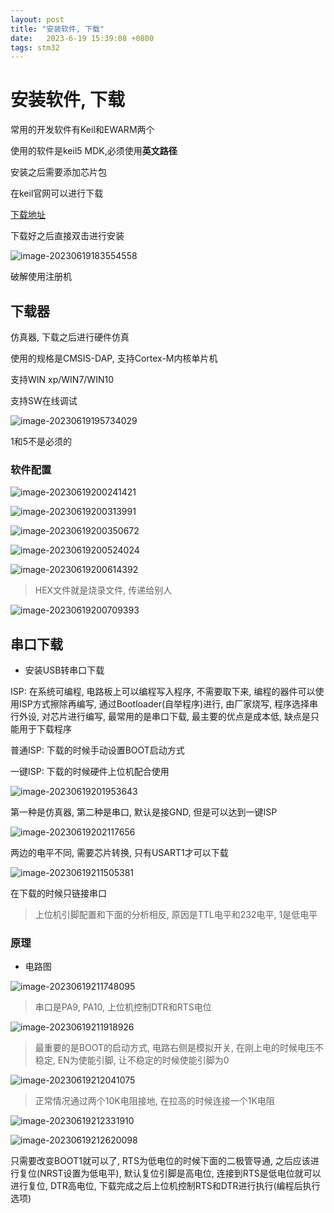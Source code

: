 ```yaml
---
layout: post
title: "安装软件, 下载" 
date:   2023-6-19 15:39:08 +0800
tags: stm32
---
```


# 安装软件, 下载

常用的开发软件有Keil和EWARM两个

使用的软件是keil5 MDK,必须使用**英文路径**

安装之后需要添加芯片包

在keil官网可以进行下载

[下载地址](https://www.keil.arm.com/packs/)

下载好之后直接双击进行安装

![image-20230619183554558](https://picture-01-1316374204.cos.ap-beijing.myqcloud.com/image/202310281059343.png)

破解使用注册机

## 下载器

仿真器, 下载之后进行硬件仿真

使用的规格是CMSIS-DAP, 支持Cortex-M内核单片机

支持WIN xp/WIN7/WIN10

支持SW在线调试

![image-20230619195734029](https://picture-01-1316374204.cos.ap-beijing.myqcloud.com/image/202310281059344.png)

1和5不是必须的

### 软件配置

![image-20230619200241421](https://picture-01-1316374204.cos.ap-beijing.myqcloud.com/image/202310281059346.png)

![image-20230619200313991](https://picture-01-1316374204.cos.ap-beijing.myqcloud.com/image/202310281059347.png)

![image-20230619200350672](https://picture-01-1316374204.cos.ap-beijing.myqcloud.com/image/202310281059348.png)

![image-20230619200524024](https://picture-01-1316374204.cos.ap-beijing.myqcloud.com/image/202310281059349.png)

![image-20230619200614392](https://picture-01-1316374204.cos.ap-beijing.myqcloud.com/image/202310281059350.png)

>   HEX文件就是烧录文件, 传递给别人

![image-20230619200709393](https://picture-01-1316374204.cos.ap-beijing.myqcloud.com/image/202310281059351.png)

## 串口下载

+   安装USB转串口下载

ISP: 在系统可编程, 电路板上可以编程写入程序, 不需要取下来, 编程的器件可以使用ISP方式擦除再编写, 通过Bootloader(自举程序)进行, 由厂家烧写, 程序选择串行外设, 对芯片进行编写, 最常用的是串口下载, 最主要的优点是成本低, 缺点是只能用于下载程序

普通ISP: 下载的时候手动设置BOOT启动方式

一键ISP: 下载的时候硬件上位机配合使用

![image-20230619201953643](https://picture-01-1316374204.cos.ap-beijing.myqcloud.com/image/202310281059352.png)

第一种是仿真器, 第二种是串口, 默认是接GND, 但是可以达到一键ISP

![image-20230619202117656](https://picture-01-1316374204.cos.ap-beijing.myqcloud.com/image/202310281059353.png)

两边的电平不同, 需要芯片转换, 只有USART1才可以下载



![image-20230619211505381](https://picture-01-1316374204.cos.ap-beijing.myqcloud.com/image/202310281059354.png)

在下载的时候只链接串口

>   上位机引脚配置和下面的分析相反, 原因是TTL电平和232电平, 1是低电平

### 原理

+   电路图

![image-20230619211748095](https://picture-01-1316374204.cos.ap-beijing.myqcloud.com/image/202310281059355.png)

>   串口是PA9, PA10, 上位机控制DTR和RTS电位

![image-20230619211918926](https://picture-01-1316374204.cos.ap-beijing.myqcloud.com/image/202310281059356.png)

>   最重要的是BOOT的启动方式, 电路右侧是模拟开关, 在刚上电的时候电压不稳定, EN为使能引脚, 让不稳定的时候使能引脚为0



![image-20230619212041075](https://picture-01-1316374204.cos.ap-beijing.myqcloud.com/image/202310281059357.png)

>   正常情况通过两个10K电阻接地, 在拉高的时候连接一个1K电阻

![image-20230619212331910](https://picture-01-1316374204.cos.ap-beijing.myqcloud.com/image/202310281059358.png)

![image-20230619212620098](https://picture-01-1316374204.cos.ap-beijing.myqcloud.com/image/202310281059359.png)

只需要改变BOOT1就可以了, RTS为低电位的时候下面的二极管导通, 之后应该进行复位(NRST设置为低电平), 默认复位引脚是高电位, 连接到RTS是低电位就可以进行复位, DTR高电位, 下载完成之后上位机控制RTS和DTR进行执行(编程后执行选项)





